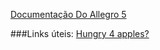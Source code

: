 [Documentação Do Allegro 5](https://liballeg.org/a5docs/5.2.4/index.html)

###Links úteis:
[Hungry 4 apples?](https://pocketmortys.net/pt/items/recipes)
